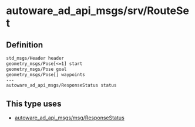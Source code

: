 # autoware_ad_api_msgs/srv/RouteSet

## Definition

```txt
std_msgs/Header header
geometry_msgs/Pose[<=1] start
geometry_msgs/Pose goal
geometry_msgs/Pose[] waypoints
---
autoware_ad_api_msgs/ResponseStatus status
```

## This type uses

- [autoware_ad_api_msgs/msg/ResponseStatus](../../autoware_ad_api_msgs/msg/response_status.md)
